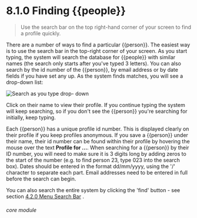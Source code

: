 # 8.1.0    Finding {{people}}

> Use the search bar on the top right-hand corner of your screen to find a profile quickly. 

There are a number of ways to find a particular {{person}}. The easiest way is to use the search bar in the top-right corner of your screen. As you start typing, the system will search the database for {{people}} with similar names (the search only starts after you've typed 3 letters). You can also search by the id number of the {{person}}, by email address or by date fields if you have set any up. As the system finds matches, you will see a drop-down list:

![Search as you type drop- down]({{imgpath}}42a.png)

Click on their name to view their profile. If you continue typing the system will keep searching, so if you don't see the {{person}} you're searching for initially, keep typing. 

Each {{person}} has a unique profile id number. This is displayed clearly on their profile if you keep profiles anonymous. If you save a {{person}} under their name, their id number can be found within their profile by hovering the mouse over the text **Profile for ...**. When searching for a {{person}} by their ID number, you will need to make sure it is 3 digits long by adding zeros to the start of the number (e.g. to find person 23, type 023 into the search box). Dates should be entered in the format dd/mm/yyyy, using the '/' character to separate each part. Email addresses need to be entered in full before the search can begin.

You can also search the entire system by clicking the 'find' button - see section [4.2.0  Menu Search Bar](/help/index/v/{{version}}/p/4.2.0) . 

###### core module

